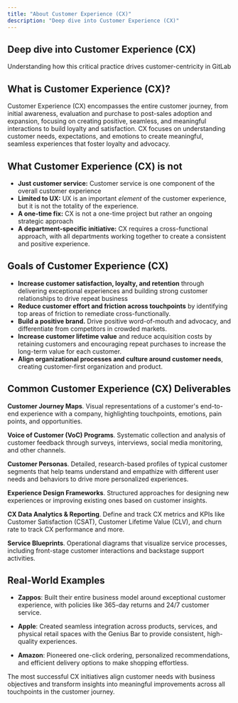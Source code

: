 ```yaml
---
title: "About Customer Experience (CX)"
description: "Deep dive into Customer Experience (CX)"
---
```


## **Deep dive into Customer Experience (CX)**

Understanding how this critical practice drives customer-centricity in GitLab

## **What is Customer Experience (CX)?**

Customer Experience (CX) encompasses the entire customer journey, from initial awareness, evaluation and purchase to post-sales adoption and expansion, focusing on creating positive, seamless, and meaningful interactions to build loyalty and satisfaction. CX focuses on understanding customer needs, expectations, and emotions to create meaningful, seamless experiences that foster loyalty and advocacy.

## **What Customer Experience (CX) is not**

* **Just customer service:** Customer service is one component of the overall customer experience   
* **Limited to UX:** UX is an important *element* of the customer experience, but it is not the totality of the experience.  
* **A one-time fix:** CX is not a one-time project but rather an ongoing strategic approach  
* **A department-specific initiative:** CX requires a cross-functional approach, with all departments working together to create a consistent and positive experience. 

## **Goals of Customer Experience (CX)**

* **Increase customer satisfaction, loyalty, and retention** through delivering exceptional experiences and building strong customer relationships to drive repeat business  
* **Reduce customer effort and friction across touchpoints** by identifying top areas of friction to remediate cross-functionally.  
* **Build a positive brand.** Drive positive word-of-mouth and advocacy, and differentiate from competitors in crowded markets.  
* **Increase customer lifetime value** and reduce acquisition costs by retaining customers and encouraging repeat purchases to increase the long-term value for each customer.  
* **Align organizational processes and culture around customer needs**, creating customer-first organization and product.

## **Common Customer Experience (CX) Deliverables**

**Customer Journey Maps**. Visual representations of a customer's end-to-end experience with a company, highlighting touchpoints, emotions, pain points, and opportunities.

**Voice of Customer (VoC) Programs**. Systematic collection and analysis of customer feedback through surveys, interviews, social media monitoring, and other channels.

**Customer Personas**. Detailed, research-based profiles of typical customer segments that help teams understand and empathize with different user needs and behaviors to drive more personalized experiences. 

**Experience Design Frameworks**. Structured approaches for designing new experiences or improving existing ones based on customer insights.

**CX Data Analytics & Reporting**. Define and track CX metrics and KPIs like Customer Satisfaction (CSAT), Customer Lifetime Value (CLV), and churn rate to track CX performance and more.

**Service Blueprints**. Operational diagrams that visualize service processes, including front-stage customer interactions and backstage support activities.

## **Real-World Examples**

* **Zappos**: Built their entire business model around exceptional customer experience, with policies like 365-day returns and 24/7 customer service.

* **Apple**: Created seamless integration across products, services, and physical retail spaces with the Genius Bar to provide consistent, high-quality experiences.

* **Amazon**: Pioneered one-click ordering, personalized recommendations, and efficient delivery options to make shopping effortless.

The most successful CX initiatives align customer needs with business objectives and transform insights into meaningful improvements across all touchpoints in the customer journey.
